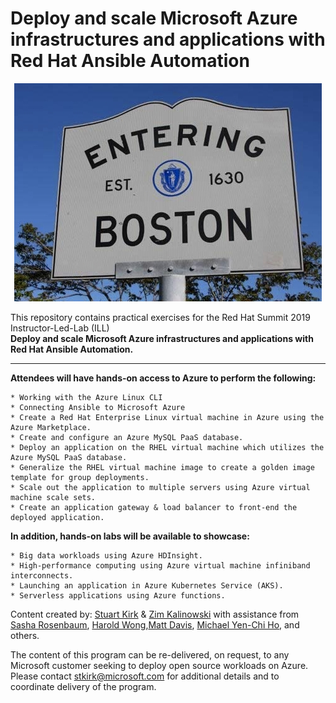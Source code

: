 # Deploy and scale Microsoft Azure infrastructures and applications with Red Hat Ansible Automation
<p align="center">
<img src="images/welcome-to-boston.jpg">
</p>
This repository contains practical exercises for the Red Hat Summit 2019 Instructor-Led-Lab (ILL)<BR>
<b>Deploy and scale Microsoft Azure infrastructures and applications with Red Hat Ansible Automation.</b>
<HR>
<b>Attendees will have hands-on access to Azure to perform the following:</b>

	* Working with the Azure Linux CLI
	* Connecting Ansible to Microsoft Azure
	* Create a Red Hat Enterprise Linux virtual machine in Azure using the Azure Marketplace.
	* Create and configure an Azure MySQL PaaS database.
	* Deploy an application on the RHEL virtual machine which utilizes the Azure MySQL PaaS database.
	* Generalize the RHEL virtual machine image to create a golden image template for group deployments.
	* Scale out the application to multiple servers using Azure virtual machine scale sets.
	* Create an application gateway & load balancer to front-end the deployed application.
	
<b>In addition, hands-on labs will be available to showcase:</b>

	* Big data workloads using Azure HDInsight.
	* High-performance computing using Azure virtual machine infiniband interconnects.
	* Launching an application in Azure Kubernetes Service (AKS).
	* Serverless applications using Azure functions.

Content created by: [Stuart Kirk](https://github.com/stuartatmicrosoft) & [Zim Kalinowski](https://github.com/zikalino) with assistance from [Sasha Rosenbaum](https://github.com/divineops), [Harold Wong](https://github.com/haroldwongms),[Matt Davis](https://github.com/da5is), [Michael Yen-Chi Ho](https://github.com/yenchiho), and others.

The content of this program can be re-delivered, on request, to any Microsoft customer seeking to deploy open source workloads on Azure.  Please contact stkirk@microsoft.com for additional details and to coordinate delivery of the program.
